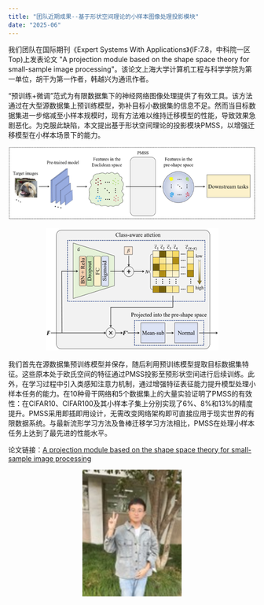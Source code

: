 ```yaml
---
title: "团队近期成果--基于形状空间理论的小样本图像处理投影模块"
date: "2025-06"
---
```


我们团队在国际期刊《Expert Systems With Applications》(IF:7.8，中科院一区Top)上发表论文 "A projection module based on the shape space theory for small-sample image processing"。该论文上海大学计算机工程与科学学院为第一单位，胡干为第一作者，韩越兴为通讯作者。

“预训练+微调”范式为有限数据集下的神经网络图像处理提供了有效工具。该方法通过在大型源数据集上预训练模型，弥补目标小数据集的信息不足。然而当目标数据集进一步缩减至小样本规模时，现有方法难以维持迁移模型的性能，导致效果急剧恶化。为克服此缺陷，本文提出基于形状空间理论的投影模块PMSS，以增强迁移模型在小样本场景下的能力。

<p align="center">
  <img src="/images/indexPic/2025/hg_Paper1.png" />
</p> 
<p align="center">
  <img src="/images/indexPic/2025/hg_Paper2.png" />
</p> 

我们首先在源数据集预训练模型并保存，随后利用预训练模型提取目标数据集特征。这些原本处于欧氏空间的特征通过PMSS投影至预形状空间进行后续训练。此外，在学习过程中引入类感知注意力机制，通过增强特征表征能力提升模型处理小样本任务的能力。在10种骨干网络和5个数据集上的大量实验证明了PMSS的有效性：在CIFAR10、CIFAR100及其小样本子集上分别实现了6%、8%和13%的精度提升。PMSS采用即插即用设计，无需改变网络架构即可直接应用于现实世界的有限数据系统。与最新流形学习方法及鲁棒迁移学习方法相比，PMSS在处理小样本任务上达到了最先进的性能水平。

论文链接：[A projection module based on the shape space theory for small-sample image processing](https://authors.elsevier.com/sd/article/S0957-4174(25)02286-9)

<p align="center">
  <img src="/images/indexPic/2025/hg.jpg" style="width:40%" />
</p> 